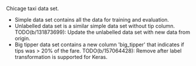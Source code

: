 Chicage taxi data set.

*  Simple data set contains all the data for training and evaluation.
*  Unlabelled data set is a similar simple data set without tip column.
   TODO(b/131873699): Update the unlabelled data set with new data from origin.
*  Big tipper data set contains a new column 'big_tipper' that indicates if tips
   was > 20% of the fare.
   TODO(b/157064428): Remove after label transformation is supported for Keras.
